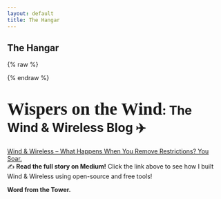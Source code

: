 ```yaml
---
layout: default
title: The Hangar
---
```


<h2>The Hangar</h2>

<!-- First (new) widget: 171544/ -->
<!-- Placed directly below the header, above the other feed -->
{% raw %}
<!-- start feedwind code -->
<script type="text/javascript" src="https://feed.mikle.com/js/fw-loader.js" 
        preloader-text="Loading" 
        data-fw-param="171544/">
</script>
<!-- end feedwind code -->
{% endraw %}

# <span style="font-family: cursive; font-size: 2.5rem;">Wispers on the Wind</span>: The Wind & Wireless Blog ✈️  
[Wind & Wireless – What Happens When You Remove Restrictions? You Soar.](https://medium.com/@ekwedar/wind-wireless-what-happens-when-you-remove-restrictions-you-soar-4f27f8a516f0)  
✍️ **Read the full story on Medium!** Click the link above to see how I built Wind & Wireless using open-source and free tools!


<p><strong>Word from the Tower.</strong></p>
<!-- start feedwind code -->
<script type="text/javascript"
        src="https://feed.mikle.com/js/fw-loader.js"
        preloader-text="Loading"
        data-fw-param="171540/">
</script>
<!-- end feedwind code -->
